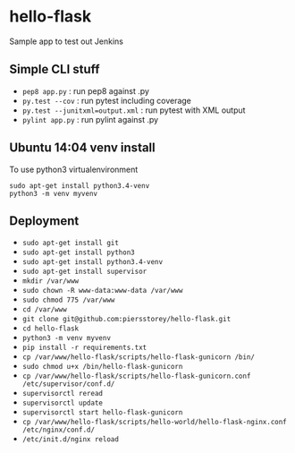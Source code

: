 # hello-flask
Sample app to test out Jenkins

## Simple CLI stuff

* `pep8 app.py` : run pep8 against .py
* `py.test --cov` : run pytest including coverage
* `py.test --junitxml=output.xml` : run pytest with XML output
* `pylint app.py` : run pylint against .py 

## Ubuntu 14:04 venv install

To use python3 virtualenvironment

```
sudo apt-get install python3.4-venv
python3 -m venv myvenv
```

## Deployment

* `sudo apt-get install git`
* `sudo apt-get install python3`
* `sudo apt-get install python3.4-venv`
* `sudo apt-get install supervisor`
* `mkdir /var/www`
* `sudo chown -R www-data:www-data /var/www `
* `sudo chmod 775 /var/www`
* `cd /var/www`
* `git clone git@github.com:piersstorey/hello-flask.git`
* `cd hello-flask`
* `python3 -m venv myvenv`
* `pip install -r requirements.txt`
* `cp /var/www/hello-flask/scripts/hello-flask-gunicorn /bin/`
* `sudo chmod u+x /bin/hello-flask-gunicorn`
* `cp /var/www/hello-flask/scripts/hello-flask-gunicorn.conf /etc/supervisor/conf.d/`
* `supervisorctl reread`
* `supervisorctl update`
* `supervisorctl start hello-flask-gunicorn`
* `cp /var/www/hello-flask/scripts/hello-world/hello-flask-nginx.conf /etc/nginx/conf.d/`
* `/etc/init.d/nginx reload`



